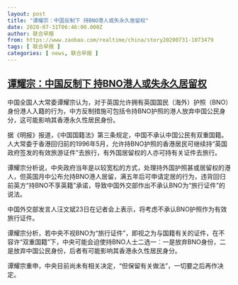 ```yaml
---
layout: post
title: "谭耀宗：中国反制下 持BNO港人或失永久居留权"
date: 2020-07-31T06:46:00.000Z
author: 联合早报
from: https://www.zaobao.com/realtime/china/story20200731-1073479
tags: [ 联合早报 ]
categories: [ news, 联合早报 ]
---
```

<!--1596177960000-->
[谭耀宗：中国反制下 持BNO港人或失永久居留权](https://www.zaobao.com/realtime/china/story20200731-1073479)
------

<div>
<p>中国全国人大常委谭耀宗认为，对于英国允许拥有英国国民（海外）护照（BNO）身份港人入籍的行为，中方反制措施可包括令持BNO护照的港人放弃中国公民身分，这可能影响其香港永久性居民身份。</p><p>据《明报》报道，《中国国籍法》第三条规定，中国不承认中国公民有双重国籍。人大常委于香港回归前的1996年5月，允许持BNO护照的香港居民可继续持“英国政府签发的有效旅游证件”去旅行，有外国居留权的人亦可持有关证件去旅行。</p><p>谭耀宗分析说，中央政府当年是以较宽松的方式，处理持外国护照甚或居留权的港人，但英国月中公布允持BNO港人居留，满五年后可申请定居的行为，违背回归前英方“持BNO不享英籍”承诺，导致中国外交部作出不承认BNO为“旅行证件”的说法。</p><section id="imu"><div id="dfp-ad-imu1-wrapper" class="dfp-tag-wrapper"><div id="dfp-ad-imu1" class="dfp-tag-wrapper"></div></div></section><p>中国外交部发言人汪文斌23日在记者会上表示，将考虑不承认BNO护照作为有效旅行证件。</p><p>谭耀宗分析，若中央不视BNO为“旅行证件”，即视之为与国籍有关的证件，在不容许“双重国籍”下，中央可能会迫使持BNO人士二选一︰一是放弃BNO身份，二是放弃中国公民身份，后者有可能影响其香港永久性居民身分。</p><p>谭耀宗重申，中央目前尚未有相关决定，“但保留有关做法”，一切要之后再作决定。</p><div id="innity-in-post"></div><div id="dfp-ad-midarticlespecial-wrapper" class="dfp-tag-wrapper"><div id="dfp-ad-midarticlespecial" class="dfp-tag-wrapper"></div></div>
</div>
